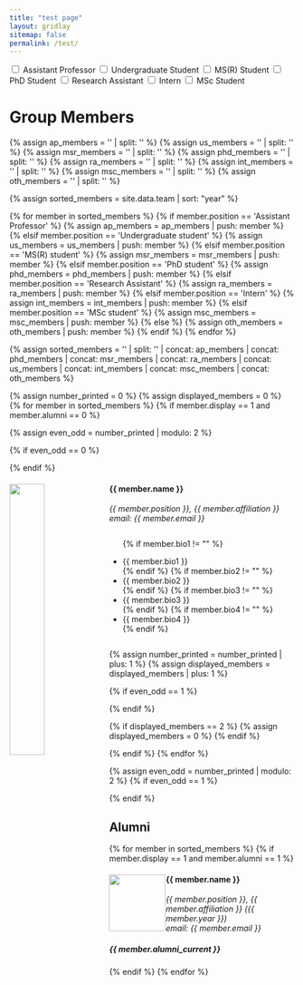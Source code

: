 ```yaml
---
title: "test page"
layout: gridlay
sitemap: false
permalink: /test/
---
```


<div>
  <label><input type="checkbox" class="filterCheckbox" data-position="Assistant Professor"> Assistant Professor</label>
  <label><input type="checkbox" class="filterCheckbox" data-position="Undergraduate student"> Undergraduate Student</label>
  <label><input type="checkbox" class="filterCheckbox" data-position="MS(R) student"> MS(R) Student</label>
  <label><input type="checkbox" class="filterCheckbox" data-position="PhD student"> PhD Student</label>
  <label><input type="checkbox" class="filterCheckbox" data-position="Research Assistant"> Research Assistant</label>
  <label><input type="checkbox" class="filterCheckbox" data-position="Intern"> Intern</label>
  <label><input type="checkbox" class="filterCheckbox" data-position="MSc student"> MSc Student</label>
</div>

# Group Members  

{% assign ap_members = '' | split: '' %}
{% assign us_members = '' | split: '' %}
{% assign msr_members = '' | split: '' %}
{% assign phd_members = '' | split: '' %}
{% assign ra_members = '' | split: '' %}
{% assign int_members = '' | split: '' %}
{% assign msc_members = '' | split: '' %}
{% assign oth_members = '' | split: '' %}

{% assign sorted_members = site.data.team | sort: "year" %}

{% for member in sorted_members %}
{% if member.position == 'Assistant Professor' %}
{% assign ap_members = ap_members | push: member %}
{% elsif member.position == 'Undergraduate student' %}
{% assign us_members = us_members | push: member %}
{% elsif member.position == 'MS(R) student' %}
{% assign msr_members = msr_members | push: member %}
{% elsif member.position == 'PhD student' %}
{% assign phd_members = phd_members | push: member %}
{% elsif member.position == 'Research Assistant' %}
{% assign ra_members = ra_members | push: member %}
{% elsif member.position == 'Intern' %}
{% assign int_members = int_members | push: member %}
{% elsif member.position == 'MSc student' %}
{% assign msc_members = msc_members | push: member %}
{% else %}
{% assign oth_members = oth_members | push: member %}
{% endif %}
{% endfor %}

{% assign sorted_members = '' | split: '' | concat: ap_members | concat: phd_members | concat: msr_members | concat: ra_members | concat: us_members | concat: int_members | concat: msc_members | concat: oth_members %}

{% assign number_printed = 0 %}
{% assign displayed_members = 0 %}
{% for member in sorted_members %}
{% if member.display == 1 and member.alumni == 0 %}

{% assign even_odd = number_printed | modulo: 2 %}

{% if even_odd == 0 %}
<div class="row">
{% endif %}

<div class="col-sm-6 clearfix member" data-position="{{ member.position }}" data-alumni="{{ member.alumni }}" style="display: {% if displayed_members < 2 %}block{% else %}none{% endif %}">
  <img src="{{ member.image }}" class="img-responsive" width="35%" style="float: left" />
  <h4>{{ member.name }}</h4>
  <i>{{ member.position }}, {{ member.affiliation }} <br>email: {{ member.email }}</i>
  <ul style="overflow: hidden">

  {% if member.bio1 != "" %}
    <li> {{ member.bio1 }} </li>
  {% endif %}
  {% if member.bio2 != "" %}
    <li> {{ member.bio2 }} </li>
  {% endif %}
  {% if member.bio3 != "" %}
    <li> {{ member.bio3 }} </li>
  {% endif %}
  {% if member.bio4 != "" %}
    <li> {{ member.bio4 }} </li>
  {% endif %}

  </ul>
</div>

{% assign number_printed = number_printed | plus: 1 %}
{% assign displayed_members = displayed_members | plus: 1 %}

{% if even_odd == 1 %}
</div>
{% endif %}

{% if displayed_members == 2 %}
{% assign displayed_members = 0 %}
{% endif %}

{% endif %}
{% endfor %}

{% assign even_odd = number_printed | modulo: 2 %}
{% if even_odd == 1 %}
</div>
{% endif %}

## Alumni

{% for member in sorted_members %}
{% if member.display == 1 and member.alumni == 1 %}

<div class="col-sm-12 clearfix">
  <img src="{{ member.image }}" class="img-thumbnail" width="100px" style="float: left" />
  <h4>{{ member.name }}</h4>
  <i>{{ member.position }}, {{ member.affiliation }} ({{ member.year }}) <br>email: {{ member.email }}</i>
  <h5>{{ member.alumni_current }}</h5>
</div>

{% endif %}
{% endfor %}

<script>
  // Get all checkboxes with class filterCheckbox
  const checkboxes = document.querySelectorAll('.filterCheckbox');
  
  // Add event listener to each checkbox
  checkboxes.forEach(checkbox => {
    checkbox.addEventListener('change', function() {
      // Get the value of the clicked checkbox
      const position = this.dataset.position;
      
      // Get all members
      const members = document.querySelectorAll('.member');
      
      // Initialize array to store selected positions
      const selectedPositions = [];
      
      // Loop through checkboxes to find selected positions
      checkboxes.forEach(checkbox => {
        if (checkbox.checked) {
          selectedPositions.push(checkbox.dataset.position);
        }
      });
      
      // If no checkboxes are selected, show all members
      if (selectedPositions.length === 0) {
        members.forEach(member => {
          member.style.display = 'block';
        });
      } else {
        // Show members with selected positions
        members.forEach(member => {
          if (selectedPositions.includes(member.dataset.position)) {
            member.style.display = 'block';
          } else {
            member.style.display = 'none';
          }
        });
      }
    });
  });
</script>

